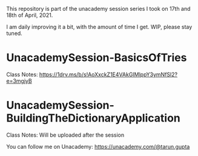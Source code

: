 This repository is part of the unacademy session series I took on 17th and 18th of April, 2021.

I am daily improving it a bit, with the amount of time I get. WIP, please stay tuned.

# UnacademySession-BasicsOfTries
Class Notes: https://1drv.ms/b/s!AoXxckZ1E4VAkGIMlppY3ymNfSl2?e=3mgjyB

# UnacademySession-BuildingTheDictionaryApplication
Class Notes: Will be uploaded after the session

You can follow me on Unacademy: https://unacademy.com/@tarun.gupta
